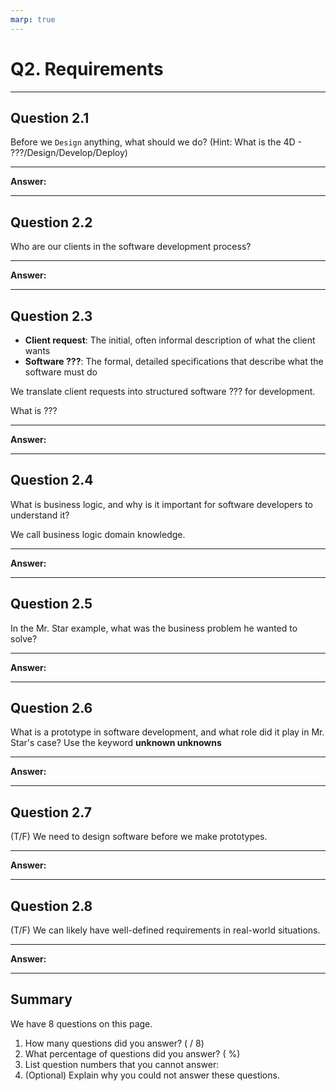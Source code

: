 ```yaml
---
marp: true
---
```


# Q2. Requirements

---

## Question 2.1

Before we `Design` anything, what should we do? (Hint: What is the 4D - ???/Design/Develop/Deploy)

---

**Answer:**

---

## Question 2.2

Who are our clients in the software development process?

---

**Answer:**

---

## Question 2.3

- **Client request**: The initial, often informal description of what the client wants
- **Software ???**: The formal, detailed specifications that describe what the software must do

We translate client requests into structured software ??? for development.

What is ???

---

**Answer:**

---

## Question 2.4

What is business logic, and why is it important for software developers to understand it?

We call business logic domain knowledge.

---

**Answer:**

---

## Question 2.5

In the Mr. Star example, what was the business problem he wanted to solve?

---

**Answer:**

---

## Question 2.6

What is a prototype in software development, and what role did it play in Mr. Star's case? Use the keyword **unknown unknowns**

---

**Answer:**

---

## Question 2.7

(T/F) We need to design software before we make prototypes.

---

**Answer:**

---

## Question 2.8

(T/F) We can likely have well-defined requirements in real-world situations.

---

**Answer:**

---

## Summary

We have 8 questions on this page.

1. How many questions did you answer? ( / 8)
2. What percentage of questions did you answer? (  %)
3. List question numbers that you cannot answer:
4. (Optional) Explain why you could not answer these questions.